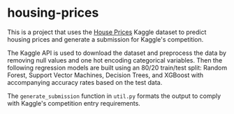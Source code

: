 # housing-prices

This is a project that uses the [House Prices](https://www.kaggle.com/competitions/house-prices-advanced-regression-techniques) Kaggle dataset to predict housing prices and generate a submission for Kaggle's competition.

The Kaggle API is used to download the dataset and preprocess the data by removing null values and one hot encoding categorical variables. Then the following regression models are built using an 80/20 train/test split: Random Forest, Support Vector Machines, Decision Trees, and XGBoost with accompanying accuracy rates based on the test data.

The ```generate_submission``` function in ```util.py``` formats the output to comply with Kaggle's competition entry requirements.